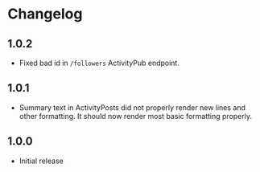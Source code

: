 # Changelog

## 1.0.2

* Fixed bad id in `/followers` ActivityPub endpoint.

## 1.0.1

* Summary text in ActivityPosts did not properly render new lines and other
    formatting. It should now render most basic formatting properly.

## 1.0.0

* Initial release
